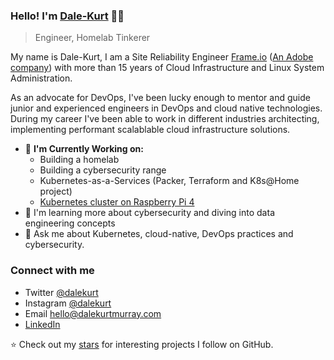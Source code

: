 ### Hello! I'm [Dale-Kurt](https://www.dalekurtmurray.com) 👋🏼
> Engineer, Homelab Tinkerer


My name is Dale-Kurt, I am a Site Reliability Engineer [Frame.io](https://www.frame.io) ([An Adobe company](https://news.adobe.com/news/news-details/2021/Adobe-Completes-Acquisition-of-Frame.io/default.aspx)) with more than 15 years of Cloud Infrastructure and Linux System Administration. 

As an advocate for DevOps, I've been lucky enough to mentor and guide junior and experienced engineers in DevOps and cloud native technologies. During my career I've been able to work in different industries architecting, implementing performant scalablable cloud infrastructure solutions. 



- 🔬 **I'm Currently Working on:**
  - Building a homelab
  - Building a cybersecurity range
  - Kubernetes-as-a-Services (Packer, Terraform and K8s@Home project)
  - [Kubernetes cluster on Raspberry Pi 4](https://github.com/dalekurt/kubernetes-the-fun-way)
- 🌱 I'm learning more about cybersecurity and diving into data engineering concepts
- 💬 Ask me about Kubernetes, cloud-native, DevOps practices and cybersecurity.

### Connect with me
- Twitter [@dalekurt](https://www.twitter.com/dalekurt)
- Instagram [@dalekurt](https://www.instagram.com/dalekurt)
- Email [hello@dalekurtmurray.com](mailto:hello@dalekurtmurray.com)
- [LinkedIn](https://www.linkedin.com/in/dalekurt/)

⭐️ Check out my [stars](https://github.com/dalekurt?tab=stars) for interesting projects I follow on GitHub.
